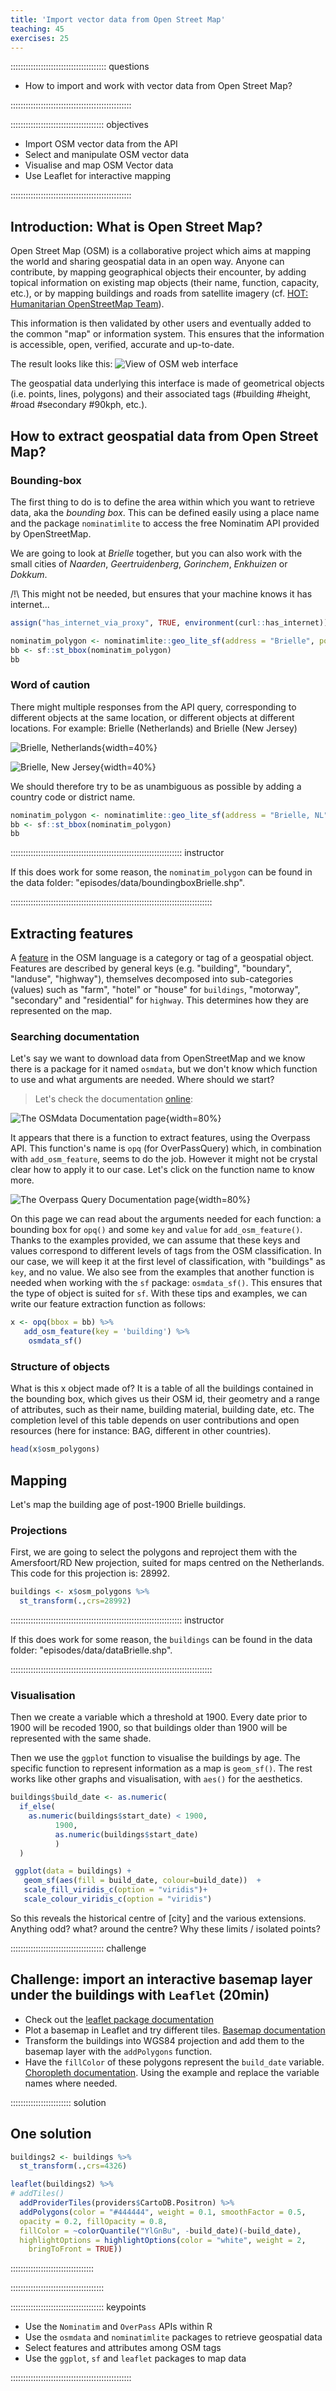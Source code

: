 ```yaml
---
title: 'Import vector data from Open Street Map'
teaching: 45
exercises: 25
---
```


:::::::::::::::::::::::::::::::::::::: questions 

- How to import and work with vector data from Open Street Map?

::::::::::::::::::::::::::::::::::::::::::::::::

::::::::::::::::::::::::::::::::::::: objectives

- Import OSM vector data from the API
- Select and manipulate OSM vector data
- Visualise and map OSM Vector data
- Use Leaflet for interactive mapping

::::::::::::::::::::::::::::::::::::::::::::::::

## Introduction: What is Open Street Map?

Open Street Map (OSM) is a collaborative project which aims at mapping the world and sharing geospatial data in an open way. Anyone can contribute, by mapping geographical objects their encounter, by adding topical information on existing map objects (their name, function, capacity, etc.), or by mapping buildings and roads from satellite imagery (cf. [HOT: Humanitarian OpenStreetMap Team](https://www.hotosm.org/)).

This information is then validated by other users and eventually added to the common "map" or information system. This ensures that the information is accessible, open, verified, accurate and up-to-date.

The result looks like this:
![View of OSM web interface](https://raw.githubusercontent.com/ClementineCttn/r-geospatial-urban/blob/main/episodes/fig/OSM1.png)

The geospatial data underlying this interface is made of geometrical objects (i.e. points, lines, polygons) and their associated tags (#building #height, #road #secondary #90kph, etc.).

## How to extract geospatial data from Open Street Map?

### Bounding-box

The first thing to do is to define the area within which you want to retrieve data, aka the *bounding box*. This can be defined easily using a place name and the package `nominatimlite` to access the free Nominatim API provided by OpenStreetMap. 

We are going to look at *Brielle* together, but you can also work with the small cities of *Naarden*, *Geertruidenberg*, *Gorinchem*, *Enkhuizen* or *Dokkum*.

/!\ This might not be needed, but ensures that your machine knows it has internet...

```r
assign("has_internet_via_proxy", TRUE, environment(curl::has_internet))
```


```r
nominatim_polygon <- nominatimlite::geo_lite_sf(address = "Brielle", points_only = FALSE)
bb <- sf::st_bbox(nominatim_polygon)
bb
```


### Word of caution

There might multiple responses from the API query, corresponding to different objects at the same location, or different objects at different locations.
For example: Brielle (Netherlands) and Brielle (New Jersey)

![Brielle, Netherlands](https://raw.githubusercontent.com/ClementineCttn/r-geospatial-urban/blob/main/episodes/fig/Brielle_NL.jpeg){width=40%}

![Brielle, New Jersey](https://raw.githubusercontent.com/ClementineCttn/r-geospatial-urban/blob/main/episodes/fig/Brielle_NJ.jpeg "Brielle, New Jersey"){width=40%}


We should therefore try to be as unambiguous as possible by adding a country code or district name.


```r
nominatim_polygon <- nominatimlite::geo_lite_sf(address = "Brielle, NL", points_only = FALSE)
bb <- sf::st_bbox(nominatim_polygon)
bb
```



:::::::::::::::::::::::::::::::::::::::::::::::::::::::::::::::::::: instructor

If this does work for some reason, the `nominatim_polygon` can be found in the data folder: "episodes/data/boundingboxBrielle.shp".

::::::::::::::::::::::::::::::::::::::::::::::::::::::::::::::::::::::::::::::::



## Extracting features

A [feature](https://wiki.openstreetmap.org/wiki/Map_features) in the OSM language is a category or tag of a geospatial object. Features are described by general keys (e.g. "building", "boundary", "landuse", "highway"), themselves decomposed into sub-categories (values) such as "farm", "hotel" or "house" for `buildings`, "motorway", "secondary" and "residential" for `highway`. This determines how they are represented on the map.


### Searching documentation

Let's say we want to download data from OpenStreetMap and we know there is a package for it named `osmdata`, but we don't know which function to use and what arguments are needed. Where should we start?

> Let's check the documentation [online](https://docs.ropensci.org/osmdata/):

![The OSMdata Documentation page](https://raw.githubusercontent.com/ClementineCttn/r-geospatial-urban/blob/main/episodes/fig/osmdata.png){width=80%}

It appears that there is a function to extract features, using the Overpass API. This function's name is `opq` (for OverPassQuery) which, in combination with `add_osm_feature`, seems to do the job. However it might not be crystal clear how  to apply it to our case. Let's click on the function name to know more.

![The Overpass Query Documentation page](https://raw.githubusercontent.com/ClementineCttn/r-geospatial-urban/blob/main/episodes/fig/opq.png){width=80%}



On this page we can read about the arguments needed for each function: a bounding box for `opq()` and some `key` and `value` for `add_osm_feature()`. Thanks to the examples provided, we can assume that these keys and values correspond to different levels of tags from the OSM classification. In our case, we will keep it at the first level of classification, with "buildings" as `key`, and no value. We also see from the examples that another function is needed when working with the `sf` package: `osmdata_sf()`. This ensures that the type of object is suited for `sf`. With these tips and examples, we can write our feature extraction function as follows:


```r
x <- opq(bbox = bb) %>%
   add_osm_feature(key = 'building') %>%
    osmdata_sf()
```



### Structure of objects

What is this x object made of? It is a table of all the buildings contained in the bounding box, which gives us their OSM id, their geometry and a range of attributes, such as their name, building material, building date, etc. The completion level of this table depends on user contributions and open resources (here for instance: BAG, different in other countries).



```r
head(x$osm_polygons)
```



## Mapping 


Let's map the building age of post-1900 Brielle buildings.


### Projections

First, we are going to select the polygons and reproject them with the Amersfoort/RD New projection, suited for maps centred on the Netherlands. This code for this projection is: 28992.

```r
buildings <- x$osm_polygons %>%
  st_transform(.,crs=28992)
```

:::::::::::::::::::::::::::::::::::::::::::::::::::::::::::::::::::: instructor

If this does work for some reason, the `buildings` can be found in the data folder: "episodes/data/dataBrielle.shp".

::::::::::::::::::::::::::::::::::::::::::::::::::::::::::::::::::::::::::::::::



### Visualisation

Then we create a variable which a threshold at 1900. Every date prior to 1900 will be recoded 1900, so that buildings older than 1900 will be represented with the same shade.

Then we use the `ggplot` function to visualise the buildings by age. The specific function to represent information as a map is `geom_sf()`. The rest works like other graphs and visualisation, with `aes()` for the aesthetics.

```r
buildings$build_date <- as.numeric(
  if_else(
    as.numeric(buildings$start_date) < 1900, 
          1900, 
          as.numeric(buildings$start_date)
          )
  )

 ggplot(data = buildings) +
   geom_sf(aes(fill = build_date, colour=build_date))  +
   scale_fill_viridis_c(option = "viridis")+
   scale_colour_viridis_c(option = "viridis")
```

So this reveals the historical centre of [city] and the various extensions.
Anything odd? what? around the centre? Why these limits / isolated points?



::::::::::::::::::::::::::::::::::::: challenge 

## Challenge: import an interactive basemap layer under the buildings with `Leaflet` (20min)

- Check out the [leaflet package documentation](https://rstudio.github.io/leaflet/)
- Plot a basemap in Leaflet and try different tiles. [Basemap documentation](https://rstudio.github.io/leaflet/basemaps.html)
- Transform the buildings into WGS84 projection and add them to the basemap layer with the `addPolygons` function.
- Have the `fillColor` of these polygons represent the `build_date` variable. [Choropleth documentation](https://rstudio.github.io/leaflet/choropleths.html). Using the example and replace the variable names where needed.


:::::::::::::::::::::::: solution 

## One solution
 
```r
buildings2 <- buildings %>%
  st_transform(.,crs=4326)

leaflet(buildings2) %>%
# addTiles()
  addProviderTiles(providers$CartoDB.Positron) %>%
  addPolygons(color = "#444444", weight = 0.1, smoothFactor = 0.5,
  opacity = 0.2, fillOpacity = 0.8,
  fillColor = ~colorQuantile("YlGnBu", -build_date)(-build_date),
  highlightOptions = highlightOptions(color = "white", weight = 2,
    bringToFront = TRUE))
```

:::::::::::::::::::::::::::::::::

::::::::::::::::::::::::::::::::::::: 

::::::::::::::::::::::::::::::::::::: keypoints 

- Use the `Nominatim` and `OverPass` APIs within R
- Use the `osmdata` and `nominatimlite` packages to retrieve geospatial data
- Select features and attributes among OSM tags
- Use the `ggplot`, `sf` and `leaflet` packages to map data

::::::::::::::::::::::::::::::::::::::::::::::::

